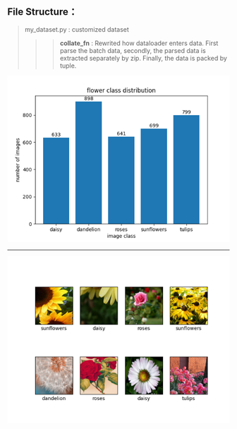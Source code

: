 ## File Structure：

> my_dataset.py :  customized dataset
> > >**collate_fn** : Rewrited how dataloader enters data. First parse the batch data,  secondly, the parsed data is extracted separately by zip. Finally, the data is packed by tuple.

 



![showClassNumber](../../images/custom_dataset-showClassNumber.png)

***



![visuliationDataloder](../../images/custom_dataset-visuliationDataloder.png)